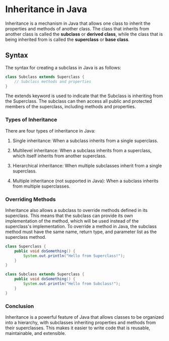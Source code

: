 # Inheritance in Java

Inheritance is a mechanism in Java that allows one class to inherit the properties and methods of another class. The class that inherits from another class is called the **subclass** or **derived class**, while the class that is being inherited from is called the **superclass** or **base class**.

## Syntax

The syntax for creating a subclass in Java is as follows:

```java
class Subclass extends Superclass {
    // Subclass methods and properties
}
```
The extends keyword is used to indicate that the Subclass is inheriting from the Superclass. The subclass can then access all public and protected members of the superclass, including methods and properties.

### Types of Inheritance
There are four types of inheritance in Java:

1. Single inheritance: When a subclass inherits from a single superclass.

2. Multilevel inheritance: When a subclass inherits from a superclass, which itself inherits from another superclass.

3. Hierarchical inheritance: When multiple subclasses inherit from a single superclass.

4. Multiple inheritance (not supported in Java): When a subclass inherits from multiple superclasses.

### Overriding Methods
Inheritance also allows a subclass to override methods defined in its superclass. This means that the subclass can provide its own implementation of the method, which will be used instead of the superclass's implementation. To override a method in Java, the subclass method must have the same name, return type, and parameter list as the superclass method.

```java
class Superclass {
    public void doSomething() {
        System.out.println("Hello from Superclass!");
    }
}

class Subclass extends Superclass {
    public void doSomething() {
        System.out.println("Hello from Subclass!");
    }
}
```

### Conclusion
Inheritance is a powerful feature of Java that allows classes to be organized into a hierarchy, with subclasses inheriting properties and methods from their superclasses. This makes it easier to write code that is reusable, maintainable, and extensible.